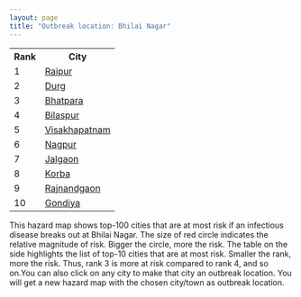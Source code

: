 ```yaml
---
layout: page
title: "Outbreak location: Bhilai Nagar"
---
```

<div class="flex-container">
<div class="flex-item-left" id="mapid">
<script src="https://buda-magenta.github.io/hazard_map/load_map.js"></script>

<script>
var marker_outbreak = L.marker([21.200996, 81.335426],{"autoPan": true}).addTo(map); marker_outbreak.bindTooltip("Bhilai Nagar").openTooltip();

var circle_1 = L.circle([21.237947, 81.633683], {"pane": "markerPane", "color": "red", "fill": true, "fillOpacity": 0.2, "fillRule": "evenodd", "lineCap": "round", "lineJoin": "round", "opacity": 1.0, "radius": 171381, "stroke": true, "weight": 3}).addTo(map);
circle_1.bindTooltip("Raipur<br>rank: 1<br>hazard index: 0.171381")
circle_1.bindPopup('<a href="https://buda-magenta.github.io/hazard_map/Raipur">Raipur</a>')

var circle_2 = L.circle([21.199035, 81.397955], {"pane": "markerPane", "color": "red", "fill": true, "fillOpacity": 0.2, "fillRule": "evenodd", "lineCap": "round", "lineJoin": "round", "opacity": 1.0, "radius": 74167, "stroke": true, "weight": 3}).addTo(map);
circle_2.bindTooltip("Durg<br>rank: 2<br>hazard index: 0.074167")
circle_2.bindPopup('<a href="https://buda-magenta.github.io/hazard_map/Durg">Durg</a>')

var circle_3 = L.circle([21.735348, 81.944459], {"pane": "markerPane", "color": "red", "fill": true, "fillOpacity": 0.2, "fillRule": "evenodd", "lineCap": "round", "lineJoin": "round", "opacity": 1.0, "radius": 24814, "stroke": true, "weight": 3}).addTo(map);
circle_3.bindTooltip("Bhatpara<br>rank: 3<br>hazard index: 0.024815")
circle_3.bindPopup('<a href="https://buda-magenta.github.io/hazard_map/Bhatpara">Bhatpara</a>')

var circle_4 = L.circle([22.383333, 82.133333], {"pane": "markerPane", "color": "red", "fill": true, "fillOpacity": 0.2, "fillRule": "evenodd", "lineCap": "round", "lineJoin": "round", "opacity": 1.0, "radius": 20116, "stroke": true, "weight": 3}).addTo(map);
circle_4.bindTooltip("Bilaspur<br>rank: 4<br>hazard index: 0.020116")
circle_4.bindPopup('<a href="https://buda-magenta.github.io/hazard_map/Bilaspur">Bilaspur</a>')

var circle_5 = L.circle([17.723128, 83.301284], {"pane": "markerPane", "color": "red", "fill": true, "fillOpacity": 0.2, "fillRule": "evenodd", "lineCap": "round", "lineJoin": "round", "opacity": 1.0, "radius": 17248, "stroke": true, "weight": 3}).addTo(map);
circle_5.bindTooltip("Visakhapatnam<br>rank: 5<br>hazard index: 0.017249")
circle_5.bindPopup('<a href="https://buda-magenta.github.io/hazard_map/Visakhapatnam">Visakhapatnam</a>')

var circle_6 = L.circle([21.149813, 79.082056], {"pane": "markerPane", "color": "red", "fill": true, "fillOpacity": 0.2, "fillRule": "evenodd", "lineCap": "round", "lineJoin": "round", "opacity": 1.0, "radius": 12876, "stroke": true, "weight": 3}).addTo(map);
circle_6.bindTooltip("Nagpur<br>rank: 6<br>hazard index: 0.012876")
circle_6.bindPopup('<a href="https://buda-magenta.github.io/hazard_map/Nagpur">Nagpur</a>')

var circle_7 = L.circle([20.843512, 75.525927], {"pane": "markerPane", "color": "red", "fill": true, "fillOpacity": 0.2, "fillRule": "evenodd", "lineCap": "round", "lineJoin": "round", "opacity": 1.0, "radius": 9936, "stroke": true, "weight": 3}).addTo(map);
circle_7.bindTooltip("Jalgaon<br>rank: 7<br>hazard index: 0.009937")
circle_7.bindPopup('<a href="https://buda-magenta.github.io/hazard_map/Jalgaon">Jalgaon</a>')

var circle_8 = L.circle([22.519770, 82.629515], {"pane": "markerPane", "color": "red", "fill": true, "fillOpacity": 0.2, "fillRule": "evenodd", "lineCap": "round", "lineJoin": "round", "opacity": 1.0, "radius": 9769, "stroke": true, "weight": 3}).addTo(map);
circle_8.bindTooltip("Korba<br>rank: 8<br>hazard index: 0.009770")
circle_8.bindPopup('<a href="https://buda-magenta.github.io/hazard_map/Korba">Korba</a>')

var circle_9 = L.circle([20.972740, 80.691555], {"pane": "markerPane", "color": "red", "fill": true, "fillOpacity": 0.2, "fillRule": "evenodd", "lineCap": "round", "lineJoin": "round", "opacity": 1.0, "radius": 8604, "stroke": true, "weight": 3}).addTo(map);
circle_9.bindTooltip("Rajnandgaon<br>rank: 9<br>hazard index: 0.008605")
circle_9.bindPopup('<a href="https://buda-magenta.github.io/hazard_map/Rajnandgaon">Rajnandgaon</a>')

var circle_10 = L.circle([21.145629, 80.268387], {"pane": "markerPane", "color": "red", "fill": true, "fillOpacity": 0.2, "fillRule": "evenodd", "lineCap": "round", "lineJoin": "round", "opacity": 1.0, "radius": 6735, "stroke": true, "weight": 3}).addTo(map);
circle_10.bindTooltip("Gondiya<br>rank: 10<br>hazard index: 0.006736")
circle_10.bindPopup('<a href="https://buda-magenta.github.io/hazard_map/Gondiya">Gondiya</a>')

var circle_11 = L.circle([22.890183, 88.426939], {"pane": "markerPane", "color": "red", "fill": true, "fillOpacity": 0.2, "fillRule": "evenodd", "lineCap": "round", "lineJoin": "round", "opacity": 1.0, "radius": 3446, "stroke": true, "weight": 3}).addTo(map);
circle_11.bindTooltip("Naihati<br>rank: 11<br>hazard index: 0.003447")
circle_11.bindPopup('<a href="https://buda-magenta.github.io/hazard_map/Naihati">Naihati</a>')

var circle_12 = L.circle([22.801519, 86.202958], {"pane": "markerPane", "color": "red", "fill": true, "fillOpacity": 0.2, "fillRule": "evenodd", "lineCap": "round", "lineJoin": "round", "opacity": 1.0, "radius": 2769, "stroke": true, "weight": 3}).addTo(map);
circle_12.bindTooltip("Jamshedpur<br>rank: 12<br>hazard index: 0.002770")
circle_12.bindPopup('<a href="https://buda-magenta.github.io/hazard_map/Jamshedpur">Jamshedpur</a>')

var circle_13 = L.circle([22.541418, 88.357691], {"pane": "markerPane", "color": "red", "fill": true, "fillOpacity": 0.2, "fillRule": "evenodd", "lineCap": "round", "lineJoin": "round", "opacity": 1.0, "radius": 2545, "stroke": true, "weight": 3}).addTo(map);
circle_13.bindTooltip("Kolkata<br>rank: 13<br>hazard index: 0.002546")
circle_13.bindPopup('<a href="https://buda-magenta.github.io/hazard_map/Kolkata">Kolkata</a>')

var circle_14 = L.circle([18.112082, 83.405220], {"pane": "markerPane", "color": "red", "fill": true, "fillOpacity": 0.2, "fillRule": "evenodd", "lineCap": "round", "lineJoin": "round", "opacity": 1.0, "radius": 2268, "stroke": true, "weight": 3}).addTo(map);
circle_14.bindTooltip("Vizianagaram<br>rank: 14<br>hazard index: 0.002268")
circle_14.bindPopup('<a href="https://buda-magenta.github.io/hazard_map/Vizianagaram">Vizianagaram</a>')

var circle_15 = L.circle([28.651718, 77.221939], {"pane": "markerPane", "color": "red", "fill": true, "fillOpacity": 0.2, "fillRule": "evenodd", "lineCap": "round", "lineJoin": "round", "opacity": 1.0, "radius": 1909, "stroke": true, "weight": 3}).addTo(map);
circle_15.bindTooltip("Delhi<br>rank: 15<br>hazard index: 0.001910")
circle_15.bindPopup('<a href="https://buda-magenta.github.io/hazard_map/Delhi">Delhi</a>')

var circle_16 = L.circle([21.400000, 83.883333], {"pane": "markerPane", "color": "red", "fill": true, "fillOpacity": 0.2, "fillRule": "evenodd", "lineCap": "round", "lineJoin": "round", "opacity": 1.0, "radius": 1533, "stroke": true, "weight": 3}).addTo(map);
circle_16.bindTooltip("Sambalpur<br>rank: 16<br>hazard index: 0.001533")
circle_16.bindPopup('<a href="https://buda-magenta.github.io/hazard_map/Sambalpur">Sambalpur</a>')

var circle_17 = L.circle([19.075990, 72.877393], {"pane": "markerPane", "color": "red", "fill": true, "fillOpacity": 0.2, "fillRule": "evenodd", "lineCap": "round", "lineJoin": "round", "opacity": 1.0, "radius": 1456, "stroke": true, "weight": 3}).addTo(map);
circle_17.bindTooltip("Mumbai<br>rank: 17<br>hazard index: 0.001456")
circle_17.bindPopup('<a href="https://buda-magenta.github.io/hazard_map/Mumbai">Mumbai</a>')

var circle_18 = L.circle([22.214285, 84.872437], {"pane": "markerPane", "color": "red", "fill": true, "fillOpacity": 0.2, "fillRule": "evenodd", "lineCap": "round", "lineJoin": "round", "opacity": 1.0, "radius": 1201, "stroke": true, "weight": 3}).addTo(map);
circle_18.bindTooltip("Raurkela<br>rank: 18<br>hazard index: 0.001202")
circle_18.bindPopup('<a href="https://buda-magenta.github.io/hazard_map/Raurkela">Raurkela</a>')

var circle_19 = L.circle([17.388786, 78.461065], {"pane": "markerPane", "color": "red", "fill": true, "fillOpacity": 0.2, "fillRule": "evenodd", "lineCap": "round", "lineJoin": "round", "opacity": 1.0, "radius": 1174, "stroke": true, "weight": 3}).addTo(map);
circle_19.bindTooltip("Hyderabad<br>rank: 19<br>hazard index: 0.001175")
circle_19.bindPopup('<a href="https://buda-magenta.github.io/hazard_map/Hyderabad">Hyderabad</a>')

var circle_20 = L.circle([22.500000, 83.500000], {"pane": "markerPane", "color": "red", "fill": true, "fillOpacity": 0.2, "fillRule": "evenodd", "lineCap": "round", "lineJoin": "round", "opacity": 1.0, "radius": 1164, "stroke": true, "weight": 3}).addTo(map);
circle_20.bindTooltip("Raigarh<br>rank: 20<br>hazard index: 0.001165")
circle_20.bindPopup('<a href="https://buda-magenta.github.io/hazard_map/Raigarh">Raigarh</a>')

var circle_21 = L.circle([22.920982, 88.437022], {"pane": "markerPane", "color": "red", "fill": true, "fillOpacity": 0.2, "fillRule": "evenodd", "lineCap": "round", "lineJoin": "round", "opacity": 1.0, "radius": 917, "stroke": true, "weight": 3}).addTo(map);
circle_21.bindTooltip("Halisahar<br>rank: 21<br>hazard index: 0.000918")
circle_21.bindPopup('<a href="https://buda-magenta.github.io/hazard_map/Halisahar">Halisahar</a>')

var circle_22 = L.circle([23.258486, 77.401989], {"pane": "markerPane", "color": "red", "fill": true, "fillOpacity": 0.2, "fillRule": "evenodd", "lineCap": "round", "lineJoin": "round", "opacity": 1.0, "radius": 909, "stroke": true, "weight": 3}).addTo(map);
circle_22.bindTooltip("Bhopal<br>rank: 22<br>hazard index: 0.000909")
circle_22.bindPopup('<a href="https://buda-magenta.github.io/hazard_map/Bhopal">Bhopal</a>')

var circle_23 = L.circle([22.949011, 88.435910], {"pane": "markerPane", "color": "red", "fill": true, "fillOpacity": 0.2, "fillRule": "evenodd", "lineCap": "round", "lineJoin": "round", "opacity": 1.0, "radius": 883, "stroke": true, "weight": 3}).addTo(map);
circle_23.bindTooltip("Kanchrapara<br>rank: 23<br>hazard index: 0.000884")
circle_23.bindPopup('<a href="https://buda-magenta.github.io/hazard_map/Kanchrapara">Kanchrapara</a>')

var circle_24 = L.circle([20.993276, 75.839983], {"pane": "markerPane", "color": "red", "fill": true, "fillOpacity": 0.2, "fillRule": "evenodd", "lineCap": "round", "lineJoin": "round", "opacity": 1.0, "radius": 775, "stroke": true, "weight": 3}).addTo(map);
circle_24.bindTooltip("Bhusawal<br>rank: 24<br>hazard index: 0.000776")
circle_24.bindPopup('<a href="https://buda-magenta.github.io/hazard_map/Bhusawal">Bhusawal</a>')

var circle_25 = L.circle([20.266777, 85.843559], {"pane": "markerPane", "color": "red", "fill": true, "fillOpacity": 0.2, "fillRule": "evenodd", "lineCap": "round", "lineJoin": "round", "opacity": 1.0, "radius": 694, "stroke": true, "weight": 3}).addTo(map);
circle_25.bindTooltip("Bhubaneswar<br>rank: 25<br>hazard index: 0.000694")
circle_25.bindPopup('<a href="https://buda-magenta.github.io/hazard_map/Bhubaneswar">Bhubaneswar</a>')

var circle_26 = L.circle([22.782355, 86.159003], {"pane": "markerPane", "color": "red", "fill": true, "fillOpacity": 0.2, "fillRule": "evenodd", "lineCap": "round", "lineJoin": "round", "opacity": 1.0, "radius": 666, "stroke": true, "weight": 3}).addTo(map);
circle_26.bindTooltip("Adityapur<br>rank: 26<br>hazard index: 0.000667")
circle_26.bindPopup('<a href="https://buda-magenta.github.io/hazard_map/Adityapur">Adityapur</a>')

var circle_27 = L.circle([19.087076, 82.023572], {"pane": "markerPane", "color": "red", "fill": true, "fillOpacity": 0.2, "fillRule": "evenodd", "lineCap": "round", "lineJoin": "round", "opacity": 1.0, "radius": 532, "stroke": true, "weight": 3}).addTo(map);
circle_27.bindTooltip("Jagdalpur<br>rank: 27<br>hazard index: 0.000532")
circle_27.bindPopup('<a href="https://buda-magenta.github.io/hazard_map/Jagdalpur">Jagdalpur</a>')

var circle_28 = L.circle([25.438130, 81.833800], {"pane": "markerPane", "color": "red", "fill": true, "fillOpacity": 0.2, "fillRule": "evenodd", "lineCap": "round", "lineJoin": "round", "opacity": 1.0, "radius": 529, "stroke": true, "weight": 3}).addTo(map);
circle_28.bindTooltip("Allahabad<br>rank: 28<br>hazard index: 0.000530")
circle_28.bindPopup('<a href="https://buda-magenta.github.io/hazard_map/Allahabad">Allahabad</a>')

var circle_29 = L.circle([23.160894, 79.949770], {"pane": "markerPane", "color": "red", "fill": true, "fillOpacity": 0.2, "fillRule": "evenodd", "lineCap": "round", "lineJoin": "round", "opacity": 1.0, "radius": 528, "stroke": true, "weight": 3}).addTo(map);
circle_29.bindTooltip("Jabalpur<br>rank: 29<br>hazard index: 0.000528")
circle_29.bindPopup('<a href="https://buda-magenta.github.io/hazard_map/Jabalpur">Jabalpur</a>')

var circle_30 = L.circle([16.508759, 80.618510], {"pane": "markerPane", "color": "red", "fill": true, "fillOpacity": 0.2, "fillRule": "evenodd", "lineCap": "round", "lineJoin": "round", "opacity": 1.0, "radius": 524, "stroke": true, "weight": 3}).addTo(map);
circle_30.bindTooltip("Vijayawada<br>rank: 30<br>hazard index: 0.000524")
circle_30.bindPopup('<a href="https://buda-magenta.github.io/hazard_map/Vijayawada">Vijayawada</a>')

var circle_31 = L.circle([25.335649, 83.007629], {"pane": "markerPane", "color": "red", "fill": true, "fillOpacity": 0.2, "fillRule": "evenodd", "lineCap": "round", "lineJoin": "round", "opacity": 1.0, "radius": 505, "stroke": true, "weight": 3}).addTo(map);
circle_31.bindTooltip("Varanasi<br>rank: 31<br>hazard index: 0.000505")
circle_31.bindPopup('<a href="https://buda-magenta.github.io/hazard_map/Varanasi">Varanasi</a>')

var circle_32 = L.circle([25.609324, 85.123525], {"pane": "markerPane", "color": "red", "fill": true, "fillOpacity": 0.2, "fillRule": "evenodd", "lineCap": "round", "lineJoin": "round", "opacity": 1.0, "radius": 503, "stroke": true, "weight": 3}).addTo(map);
circle_32.bindTooltip("Patna<br>rank: 32<br>hazard index: 0.000503")
circle_32.bindPopup('<a href="https://buda-magenta.github.io/hazard_map/Patna">Patna</a>')

var circle_33 = L.circle([25.531031, 78.652689], {"pane": "markerPane", "color": "red", "fill": true, "fillOpacity": 0.2, "fillRule": "evenodd", "lineCap": "round", "lineJoin": "round", "opacity": 1.0, "radius": 410, "stroke": true, "weight": 3}).addTo(map);
circle_33.bindTooltip("Jhansi<br>rank: 33<br>hazard index: 0.000411")
circle_33.bindPopup('<a href="https://buda-magenta.github.io/hazard_map/Jhansi">Jhansi</a>')

var circle_34 = L.circle([21.154541, 77.644296], {"pane": "markerPane", "color": "red", "fill": true, "fillOpacity": 0.2, "fillRule": "evenodd", "lineCap": "round", "lineJoin": "round", "opacity": 1.0, "radius": 383, "stroke": true, "weight": 3}).addTo(map);
circle_34.bindTooltip("Amravati<br>rank: 34<br>hazard index: 0.000384")
circle_34.bindPopup('<a href="https://buda-magenta.github.io/hazard_map/Amravati">Amravati</a>')

var circle_35 = L.circle([20.259399, 76.976203], {"pane": "markerPane", "color": "red", "fill": true, "fillOpacity": 0.2, "fillRule": "evenodd", "lineCap": "round", "lineJoin": "round", "opacity": 1.0, "radius": 359, "stroke": true, "weight": 3}).addTo(map);
circle_35.bindTooltip("Malegaon<br>rank: 35<br>hazard index: 0.000360")
circle_35.bindPopup('<a href="https://buda-magenta.github.io/hazard_map/Malegaon">Malegaon</a>')

var circle_36 = L.circle([19.877263, 75.339024], {"pane": "markerPane", "color": "red", "fill": true, "fillOpacity": 0.2, "fillRule": "evenodd", "lineCap": "round", "lineJoin": "round", "opacity": 1.0, "radius": 356, "stroke": true, "weight": 3}).addTo(map);
circle_36.bindTooltip("Aurangabad<br>rank: 36<br>hazard index: 0.000356")
circle_36.bindPopup('<a href="https://buda-magenta.github.io/hazard_map/Aurangabad">Aurangabad</a>')

var circle_37 = L.circle([17.005045, 81.780473], {"pane": "markerPane", "color": "red", "fill": true, "fillOpacity": 0.2, "fillRule": "evenodd", "lineCap": "round", "lineJoin": "round", "opacity": 1.0, "radius": 355, "stroke": true, "weight": 3}).addTo(map);
circle_37.bindTooltip("Rajahmundry<br>rank: 37<br>hazard index: 0.000356")
circle_37.bindPopup('<a href="https://buda-magenta.github.io/hazard_map/Rajahmundry">Rajahmundry</a>')

var circle_38 = L.circle([20.468600, 85.879200], {"pane": "markerPane", "color": "red", "fill": true, "fillOpacity": 0.2, "fillRule": "evenodd", "lineCap": "round", "lineJoin": "round", "opacity": 1.0, "radius": 318, "stroke": true, "weight": 3}).addTo(map);
circle_38.bindTooltip("Cuttack<br>rank: 38<br>hazard index: 0.000319")
circle_38.bindPopup('<a href="https://buda-magenta.github.io/hazard_map/Cuttack">Cuttack</a>')

var circle_39 = L.circle([19.807608, 85.825254], {"pane": "markerPane", "color": "red", "fill": true, "fillOpacity": 0.2, "fillRule": "evenodd", "lineCap": "round", "lineJoin": "round", "opacity": 1.0, "radius": 313, "stroke": true, "weight": 3}).addTo(map);
circle_39.bindTooltip("Puri<br>rank: 39<br>hazard index: 0.000313")
circle_39.bindPopup('<a href="https://buda-magenta.github.io/hazard_map/Puri">Puri</a>')

var circle_40 = L.circle([23.122634, 83.198189], {"pane": "markerPane", "color": "red", "fill": true, "fillOpacity": 0.2, "fillRule": "evenodd", "lineCap": "round", "lineJoin": "round", "opacity": 1.0, "radius": 307, "stroke": true, "weight": 3}).addTo(map);
circle_40.bindTooltip("Ambikapur<br>rank: 40<br>hazard index: 0.000308")
circle_40.bindPopup('<a href="https://buda-magenta.github.io/hazard_map/Ambikapur">Ambikapur</a>')

var circle_41 = L.circle([20.030976, 79.358139], {"pane": "markerPane", "color": "red", "fill": true, "fillOpacity": 0.2, "fillRule": "evenodd", "lineCap": "round", "lineJoin": "round", "opacity": 1.0, "radius": 302, "stroke": true, "weight": 3}).addTo(map);
circle_41.bindTooltip("Chandrapur<br>rank: 41<br>hazard index: 0.000303")
circle_41.bindPopup('<a href="https://buda-magenta.github.io/hazard_map/Chandrapur">Chandrapur</a>')

var circle_42 = L.circle([18.320022, 83.916077], {"pane": "markerPane", "color": "red", "fill": true, "fillOpacity": 0.2, "fillRule": "evenodd", "lineCap": "round", "lineJoin": "round", "opacity": 1.0, "radius": 280, "stroke": true, "weight": 3}).addTo(map);
circle_42.bindTooltip("Srikakulam<br>rank: 42<br>hazard index: 0.000281")
circle_42.bindPopup('<a href="https://buda-magenta.github.io/hazard_map/Srikakulam">Srikakulam</a>')

var circle_43 = L.circle([23.405848, 88.495893], {"pane": "markerPane", "color": "red", "fill": true, "fillOpacity": 0.2, "fillRule": "evenodd", "lineCap": "round", "lineJoin": "round", "opacity": 1.0, "radius": 278, "stroke": true, "weight": 3}).addTo(map);
circle_43.bindTooltip("Krishnanagar<br>rank: 43<br>hazard index: 0.000279")
circle_43.bindPopup('<a href="https://buda-magenta.github.io/hazard_map/Krishnanagar">Krishnanagar</a>')

var circle_44 = L.circle([22.720362, 75.868200], {"pane": "markerPane", "color": "red", "fill": true, "fillOpacity": 0.2, "fillRule": "evenodd", "lineCap": "round", "lineJoin": "round", "opacity": 1.0, "radius": 275, "stroke": true, "weight": 3}).addTo(map);
circle_44.bindTooltip("Indore<br>rank: 44<br>hazard index: 0.000275")
circle_44.bindPopup('<a href="https://buda-magenta.github.io/hazard_map/Indore">Indore</a>')

var circle_45 = L.circle([12.979120, 77.591300], {"pane": "markerPane", "color": "red", "fill": true, "fillOpacity": 0.2, "fillRule": "evenodd", "lineCap": "round", "lineJoin": "round", "opacity": 1.0, "radius": 274, "stroke": true, "weight": 3}).addTo(map);
circle_45.bindTooltip("Bangalore<br>rank: 45<br>hazard index: 0.000275")
circle_45.bindPopup('<a href="https://buda-magenta.github.io/hazard_map/Bangalore">Bangalore</a>')

var circle_46 = L.circle([26.460914, 80.321759], {"pane": "markerPane", "color": "red", "fill": true, "fillOpacity": 0.2, "fillRule": "evenodd", "lineCap": "round", "lineJoin": "round", "opacity": 1.0, "radius": 256, "stroke": true, "weight": 3}).addTo(map);
circle_46.bindTooltip("Kanpur<br>rank: 46<br>hazard index: 0.000256")
circle_46.bindPopup('<a href="https://buda-magenta.github.io/hazard_map/Kanpur">Kanpur</a>')

var circle_47 = L.circle([16.943738, 82.235061], {"pane": "markerPane", "color": "red", "fill": true, "fillOpacity": 0.2, "fillRule": "evenodd", "lineCap": "round", "lineJoin": "round", "opacity": 1.0, "radius": 227, "stroke": true, "weight": 3}).addTo(map);
circle_47.bindTooltip("Kakinada<br>rank: 47<br>hazard index: 0.000227")
circle_47.bindPopup('<a href="https://buda-magenta.github.io/hazard_map/Kakinada">Kakinada</a>')

var circle_48 = L.circle([26.838100, 80.934600], {"pane": "markerPane", "color": "red", "fill": true, "fillOpacity": 0.2, "fillRule": "evenodd", "lineCap": "round", "lineJoin": "round", "opacity": 1.0, "radius": 218, "stroke": true, "weight": 3}).addTo(map);
circle_48.bindTooltip("Lucknow<br>rank: 48<br>hazard index: 0.000219")
circle_48.bindPopup('<a href="https://buda-magenta.github.io/hazard_map/Lucknow">Lucknow</a>')

var circle_49 = L.circle([23.687130, 86.974659], {"pane": "markerPane", "color": "red", "fill": true, "fillOpacity": 0.2, "fillRule": "evenodd", "lineCap": "round", "lineJoin": "round", "opacity": 1.0, "radius": 199, "stroke": true, "weight": 3}).addTo(map);
circle_49.bindTooltip("Asansol<br>rank: 49<br>hazard index: 0.000200")
circle_49.bindPopup('<a href="https://buda-magenta.github.io/hazard_map/Asansol">Asansol</a>')

var circle_50 = L.circle([26.915458, 75.818982], {"pane": "markerPane", "color": "red", "fill": true, "fillOpacity": 0.2, "fillRule": "evenodd", "lineCap": "round", "lineJoin": "round", "opacity": 1.0, "radius": 189, "stroke": true, "weight": 3}).addTo(map);
circle_50.bindTooltip("Jaipur<br>rank: 50<br>hazard index: 0.000190")
circle_50.bindPopup('<a href="https://buda-magenta.github.io/hazard_map/Jaipur">Jaipur</a>')

var circle_51 = L.circle([20.761862, 77.192172], {"pane": "markerPane", "color": "red", "fill": true, "fillOpacity": 0.2, "fillRule": "evenodd", "lineCap": "round", "lineJoin": "round", "opacity": 1.0, "radius": 185, "stroke": true, "weight": 3}).addTo(map);
circle_51.bindTooltip("Akola<br>rank: 51<br>hazard index: 0.000185")
circle_51.bindPopup('<a href="https://buda-magenta.github.io/hazard_map/Akola">Akola</a>')

var circle_52 = L.circle([19.290314, 76.602903], {"pane": "markerPane", "color": "red", "fill": true, "fillOpacity": 0.2, "fillRule": "evenodd", "lineCap": "round", "lineJoin": "round", "opacity": 1.0, "radius": 176, "stroke": true, "weight": 3}).addTo(map);
circle_52.bindTooltip("Parbhani<br>rank: 52<br>hazard index: 0.000176")
circle_52.bindPopup('<a href="https://buda-magenta.github.io/hazard_map/Parbhani">Parbhani</a>')

var circle_53 = L.circle([24.500000, 81.000000], {"pane": "markerPane", "color": "red", "fill": true, "fillOpacity": 0.2, "fillRule": "evenodd", "lineCap": "round", "lineJoin": "round", "opacity": 1.0, "radius": 168, "stroke": true, "weight": 3}).addTo(map);
circle_53.bindTooltip("Satna<br>rank: 53<br>hazard index: 0.000169")
circle_53.bindPopup('<a href="https://buda-magenta.github.io/hazard_map/Satna">Satna</a>')

var circle_54 = L.circle([23.259346, 88.437212], {"pane": "markerPane", "color": "red", "fill": true, "fillOpacity": 0.2, "fillRule": "evenodd", "lineCap": "round", "lineJoin": "round", "opacity": 1.0, "radius": 166, "stroke": true, "weight": 3}).addTo(map);
circle_54.bindTooltip("Santipur<br>rank: 54<br>hazard index: 0.000167")
circle_54.bindPopup('<a href="https://buda-magenta.github.io/hazard_map/Santipur">Santipur</a>')

var circle_55 = L.circle([13.083694, 80.270186], {"pane": "markerPane", "color": "red", "fill": true, "fillOpacity": 0.2, "fillRule": "evenodd", "lineCap": "round", "lineJoin": "round", "opacity": 1.0, "radius": 161, "stroke": true, "weight": 3}).addTo(map);
circle_55.bindTooltip("Chennai<br>rank: 55<br>hazard index: 0.000162")
circle_55.bindPopup('<a href="https://buda-magenta.github.io/hazard_map/Chennai">Chennai</a>')

var circle_56 = L.circle([18.521428, 73.854454], {"pane": "markerPane", "color": "red", "fill": true, "fillOpacity": 0.2, "fillRule": "evenodd", "lineCap": "round", "lineJoin": "round", "opacity": 1.0, "radius": 156, "stroke": true, "weight": 3}).addTo(map);
circle_56.bindTooltip("Pune<br>rank: 56<br>hazard index: 0.000156")
circle_56.bindPopup('<a href="https://buda-magenta.github.io/hazard_map/Pune">Pune</a>')

var circle_57 = L.circle([21.879616, 77.875681], {"pane": "markerPane", "color": "red", "fill": true, "fillOpacity": 0.2, "fillRule": "evenodd", "lineCap": "round", "lineJoin": "round", "opacity": 1.0, "radius": 149, "stroke": true, "weight": 3}).addTo(map);
circle_57.bindTooltip("Betul<br>rank: 57<br>hazard index: 0.000149")
circle_57.bindPopup('<a href="https://buda-magenta.github.io/hazard_map/Betul">Betul</a>')

var circle_58 = L.circle([19.194329, 72.970178], {"pane": "markerPane", "color": "red", "fill": true, "fillOpacity": 0.2, "fillRule": "evenodd", "lineCap": "round", "lineJoin": "round", "opacity": 1.0, "radius": 147, "stroke": true, "weight": 3}).addTo(map);
circle_58.bindTooltip("Thane<br>rank: 58<br>hazard index: 0.000148")
circle_58.bindPopup('<a href="https://buda-magenta.github.io/hazard_map/Thane">Thane</a>')

var circle_59 = L.circle([24.759267, 81.655000], {"pane": "markerPane", "color": "red", "fill": true, "fillOpacity": 0.2, "fillRule": "evenodd", "lineCap": "round", "lineJoin": "round", "opacity": 1.0, "radius": 136, "stroke": true, "weight": 3}).addTo(map);
circle_59.bindTooltip("Rewa<br>rank: 59<br>hazard index: 0.000137")
circle_59.bindPopup('<a href="https://buda-magenta.github.io/hazard_map/Rewa">Rewa</a>')

var circle_60 = L.circle([22.472223, 88.093845], {"pane": "markerPane", "color": "red", "fill": true, "fillOpacity": 0.2, "fillRule": "evenodd", "lineCap": "round", "lineJoin": "round", "opacity": 1.0, "radius": 126, "stroke": true, "weight": 3}).addTo(map);
circle_60.bindTooltip("Uluberia<br>rank: 60<br>hazard index: 0.000126")
circle_60.bindPopup('<a href="https://buda-magenta.github.io/hazard_map/Uluberia">Uluberia</a>')

var circle_61 = L.circle([20.011247, 73.790236], {"pane": "markerPane", "color": "red", "fill": true, "fillOpacity": 0.2, "fillRule": "evenodd", "lineCap": "round", "lineJoin": "round", "opacity": 1.0, "radius": 120, "stroke": true, "weight": 3}).addTo(map);
circle_61.bindTooltip("Nashik<br>rank: 61<br>hazard index: 0.000121")
circle_61.bindPopup('<a href="https://buda-magenta.github.io/hazard_map/Nashik">Nashik</a>')

var circle_62 = L.circle([25.133173, 86.525040], {"pane": "markerPane", "color": "red", "fill": true, "fillOpacity": 0.2, "fillRule": "evenodd", "lineCap": "round", "lineJoin": "round", "opacity": 1.0, "radius": 117, "stroke": true, "weight": 3}).addTo(map);
circle_62.bindTooltip("Kharagpur<br>rank: 62<br>hazard index: 0.000117")
circle_62.bindPopup('<a href="https://buda-magenta.github.io/hazard_map/Kharagpur">Kharagpur</a>')

var circle_63 = L.circle([24.476642, 86.606732], {"pane": "markerPane", "color": "red", "fill": true, "fillOpacity": 0.2, "fillRule": "evenodd", "lineCap": "round", "lineJoin": "round", "opacity": 1.0, "radius": 109, "stroke": true, "weight": 3}).addTo(map);
circle_63.bindTooltip("Deoghar<br>rank: 63<br>hazard index: 0.000110")
circle_63.bindPopup('<a href="https://buda-magenta.github.io/hazard_map/Deoghar">Deoghar</a>')

var circle_64 = L.circle([16.291519, 80.454159], {"pane": "markerPane", "color": "red", "fill": true, "fillOpacity": 0.2, "fillRule": "evenodd", "lineCap": "round", "lineJoin": "round", "opacity": 1.0, "radius": 104, "stroke": true, "weight": 3}).addTo(map);
circle_64.bindTooltip("Guntur<br>rank: 64<br>hazard index: 0.000104")
circle_64.bindPopup('<a href="https://buda-magenta.github.io/hazard_map/Guntur">Guntur</a>')

var circle_65 = L.circle([23.370035, 85.325013], {"pane": "markerPane", "color": "red", "fill": true, "fillOpacity": 0.2, "fillRule": "evenodd", "lineCap": "round", "lineJoin": "round", "opacity": 1.0, "radius": 101, "stroke": true, "weight": 3}).addTo(map);
circle_65.bindTooltip("Ranchi<br>rank: 65<br>hazard index: 0.000101")
circle_65.bindPopup('<a href="https://buda-magenta.github.io/hazard_map/Ranchi">Ranchi</a>')

var circle_66 = L.circle([21.170200, 72.831100], {"pane": "markerPane", "color": "red", "fill": true, "fillOpacity": 0.2, "fillRule": "evenodd", "lineCap": "round", "lineJoin": "round", "opacity": 1.0, "radius": 96, "stroke": true, "weight": 3}).addTo(map);
circle_66.bindTooltip("Surat<br>rank: 66<br>hazard index: 0.000097")
circle_66.bindPopup('<a href="https://buda-magenta.github.io/hazard_map/Surat">Surat</a>')

var circle_67 = L.circle([16.676135, 81.170868], {"pane": "markerPane", "color": "red", "fill": true, "fillOpacity": 0.2, "fillRule": "evenodd", "lineCap": "round", "lineJoin": "round", "opacity": 1.0, "radius": 95, "stroke": true, "weight": 3}).addTo(map);
circle_67.bindTooltip("Eluru<br>rank: 67<br>hazard index: 0.000096")
circle_67.bindPopup('<a href="https://buda-magenta.github.io/hazard_map/Eluru">Eluru</a>')

var circle_68 = L.circle([23.795281, 86.430964], {"pane": "markerPane", "color": "red", "fill": true, "fillOpacity": 0.2, "fillRule": "evenodd", "lineCap": "round", "lineJoin": "round", "opacity": 1.0, "radius": 95, "stroke": true, "weight": 3}).addTo(map);
circle_68.bindTooltip("Dhanbad<br>rank: 68<br>hazard index: 0.000095")
circle_68.bindPopup('<a href="https://buda-magenta.github.io/hazard_map/Dhanbad">Dhanbad</a>')

var circle_69 = L.circle([19.169335, 77.311013], {"pane": "markerPane", "color": "red", "fill": true, "fillOpacity": 0.2, "fillRule": "evenodd", "lineCap": "round", "lineJoin": "round", "opacity": 1.0, "radius": 91, "stroke": true, "weight": 3}).addTo(map);
circle_69.bindTooltip("Nanded Waghala<br>rank: 69<br>hazard index: 0.000092")
circle_69.bindPopup('<a href="https://buda-magenta.github.io/hazard_map/Nanded_Waghala">Nanded Waghala</a>')

var circle_70 = L.circle([26.671329, 83.364583], {"pane": "markerPane", "color": "red", "fill": true, "fillOpacity": 0.2, "fillRule": "evenodd", "lineCap": "round", "lineJoin": "round", "opacity": 1.0, "radius": 88, "stroke": true, "weight": 3}).addTo(map);
circle_70.bindTooltip("Gorakhpur<br>rank: 70<br>hazard index: 0.000089")
circle_70.bindPopup('<a href="https://buda-magenta.github.io/hazard_map/Gorakhpur">Gorakhpur</a>')

var circle_71 = L.circle([19.918233, 75.868625], {"pane": "markerPane", "color": "red", "fill": true, "fillOpacity": 0.2, "fillRule": "evenodd", "lineCap": "round", "lineJoin": "round", "opacity": 1.0, "radius": 88, "stroke": true, "weight": 3}).addTo(map);
circle_71.bindTooltip("Jalna<br>rank: 71<br>hazard index: 0.000088")
circle_71.bindPopup('<a href="https://buda-magenta.github.io/hazard_map/Jalna">Jalna</a>')

var circle_72 = L.circle([18.351469, 76.755121], {"pane": "markerPane", "color": "red", "fill": true, "fillOpacity": 0.2, "fillRule": "evenodd", "lineCap": "round", "lineJoin": "round", "opacity": 1.0, "radius": 82, "stroke": true, "weight": 3}).addTo(map);
circle_72.bindTooltip("Latur<br>rank: 72<br>hazard index: 0.000082")
circle_72.bindPopup('<a href="https://buda-magenta.github.io/hazard_map/Latur">Latur</a>')

var circle_73 = L.circle([20.166670, 79.172114], {"pane": "markerPane", "color": "red", "fill": true, "fillOpacity": 0.2, "fillRule": "evenodd", "lineCap": "round", "lineJoin": "round", "opacity": 1.0, "radius": 78, "stroke": true, "weight": 3}).addTo(map);
circle_73.bindTooltip("Bhadravati<br>rank: 73<br>hazard index: 0.000079")
circle_73.bindPopup('<a href="https://buda-magenta.github.io/hazard_map/Bhadravati">Bhadravati</a>')

var circle_74 = L.circle([24.379576, 88.585573], {"pane": "markerPane", "color": "red", "fill": true, "fillOpacity": 0.2, "fillRule": "evenodd", "lineCap": "round", "lineJoin": "round", "opacity": 1.0, "radius": 77, "stroke": true, "weight": 3}).addTo(map);
circle_74.bindTooltip("Baharampur<br>rank: 74<br>hazard index: 0.000077")
circle_74.bindPopup('<a href="https://buda-magenta.github.io/hazard_map/Baharampur">Baharampur</a>')

var circle_75 = L.circle([22.591260, 88.390964], {"pane": "markerPane", "color": "red", "fill": true, "fillOpacity": 0.2, "fillRule": "evenodd", "lineCap": "round", "lineJoin": "round", "opacity": 1.0, "radius": 74, "stroke": true, "weight": 3}).addTo(map);
circle_75.bindTooltip("Bidhan Nagar<br>rank: 75<br>hazard index: 0.000075")
circle_75.bindPopup('<a href="https://buda-magenta.github.io/hazard_map/Bidhan_Nagar">Bidhan Nagar</a>')

var circle_76 = L.circle([24.197443, 82.666145], {"pane": "markerPane", "color": "red", "fill": true, "fillOpacity": 0.2, "fillRule": "evenodd", "lineCap": "round", "lineJoin": "round", "opacity": 1.0, "radius": 73, "stroke": true, "weight": 3}).addTo(map);
circle_76.bindTooltip("Singrauli<br>rank: 76<br>hazard index: 0.000073")
circle_76.bindPopup('<a href="https://buda-magenta.github.io/hazard_map/Singrauli">Singrauli</a>')

var circle_77 = L.circle([23.021624, 72.579707], {"pane": "markerPane", "color": "red", "fill": true, "fillOpacity": 0.2, "fillRule": "evenodd", "lineCap": "round", "lineJoin": "round", "opacity": 1.0, "radius": 72, "stroke": true, "weight": 3}).addTo(map);
circle_77.bindTooltip("Ahmedabad<br>rank: 77<br>hazard index: 0.000073")
circle_77.bindPopup('<a href="https://buda-magenta.github.io/hazard_map/Ahmedabad">Ahmedabad</a>')

var circle_78 = L.circle([20.825623, 78.613146], {"pane": "markerPane", "color": "red", "fill": true, "fillOpacity": 0.2, "fillRule": "evenodd", "lineCap": "round", "lineJoin": "round", "opacity": 1.0, "radius": 70, "stroke": true, "weight": 3}).addTo(map);
circle_78.bindTooltip("Wardha<br>rank: 78<br>hazard index: 0.000071")
circle_78.bindPopup('<a href="https://buda-magenta.github.io/hazard_map/Wardha">Wardha</a>')

var circle_79 = L.circle([25.773344, 84.784977], {"pane": "markerPane", "color": "red", "fill": true, "fillOpacity": 0.2, "fillRule": "evenodd", "lineCap": "round", "lineJoin": "round", "opacity": 1.0, "radius": 68, "stroke": true, "weight": 3}).addTo(map);
circle_79.bindTooltip("Chapra<br>rank: 79<br>hazard index: 0.000069")
circle_79.bindPopup('<a href="https://buda-magenta.github.io/hazard_map/Chapra">Chapra</a>')

var circle_80 = L.circle([25.196826, 76.000893], {"pane": "markerPane", "color": "red", "fill": true, "fillOpacity": 0.2, "fillRule": "evenodd", "lineCap": "round", "lineJoin": "round", "opacity": 1.0, "radius": 61, "stroke": true, "weight": 3}).addTo(map);
circle_80.bindTooltip("Kota<br>rank: 80<br>hazard index: 0.000062")
circle_80.bindPopup('<a href="https://buda-magenta.github.io/hazard_map/Kota">Kota</a>')

var circle_81 = L.circle([21.934900, 86.732400], {"pane": "markerPane", "color": "red", "fill": true, "fillOpacity": 0.2, "fillRule": "evenodd", "lineCap": "round", "lineJoin": "round", "opacity": 1.0, "radius": 59, "stroke": true, "weight": 3}).addTo(map);
circle_81.bindTooltip("Baripada<br>rank: 81<br>hazard index: 0.000060")
circle_81.bindPopup('<a href="https://buda-magenta.github.io/hazard_map/Baripada">Baripada</a>')

var circle_82 = L.circle([22.600150, 77.926645], {"pane": "markerPane", "color": "red", "fill": true, "fillOpacity": 0.2, "fillRule": "evenodd", "lineCap": "round", "lineJoin": "round", "opacity": 1.0, "radius": 59, "stroke": true, "weight": 3}).addTo(map);
circle_82.bindTooltip("Hoshangabad<br>rank: 82<br>hazard index: 0.000059")
circle_82.bindPopup('<a href="https://buda-magenta.github.io/hazard_map/Hoshangabad">Hoshangabad</a>')

var circle_83 = L.circle([19.500000, 78.500000], {"pane": "markerPane", "color": "red", "fill": true, "fillOpacity": 0.2, "fillRule": "evenodd", "lineCap": "round", "lineJoin": "round", "opacity": 1.0, "radius": 57, "stroke": true, "weight": 3}).addTo(map);
circle_83.bindTooltip("Adilabad<br>rank: 83<br>hazard index: 0.000057")
circle_83.bindPopup('<a href="https://buda-magenta.github.io/hazard_map/Adilabad">Adilabad</a>')

var circle_84 = L.circle([16.850253, 74.594888], {"pane": "markerPane", "color": "red", "fill": true, "fillOpacity": 0.2, "fillRule": "evenodd", "lineCap": "round", "lineJoin": "round", "opacity": 1.0, "radius": 55, "stroke": true, "weight": 3}).addTo(map);
circle_84.bindTooltip("Sangli<br>rank: 84<br>hazard index: 0.000056")
circle_84.bindPopup('<a href="https://buda-magenta.github.io/hazard_map/Sangli">Sangli</a>')

var circle_85 = L.circle([27.209822, 79.048137], {"pane": "markerPane", "color": "red", "fill": true, "fillOpacity": 0.2, "fillRule": "evenodd", "lineCap": "round", "lineJoin": "round", "opacity": 1.0, "radius": 55, "stroke": true, "weight": 3}).addTo(map);
circle_85.bindTooltip("Mainpuri<br>rank: 85<br>hazard index: 0.000056")
circle_85.bindPopup('<a href="https://buda-magenta.github.io/hazard_map/Mainpuri">Mainpuri</a>')

var circle_86 = L.circle([22.695034, 88.377060], {"pane": "markerPane", "color": "red", "fill": true, "fillOpacity": 0.2, "fillRule": "evenodd", "lineCap": "round", "lineJoin": "round", "opacity": 1.0, "radius": 51, "stroke": true, "weight": 3}).addTo(map);
circle_86.bindTooltip("Panihati<br>rank: 86<br>hazard index: 0.000052")
circle_86.bindPopup('<a href="https://buda-magenta.github.io/hazard_map/Panihati">Panihati</a>')

var circle_87 = L.circle([23.250000, 87.750000], {"pane": "markerPane", "color": "red", "fill": true, "fillOpacity": 0.2, "fillRule": "evenodd", "lineCap": "round", "lineJoin": "round", "opacity": 1.0, "radius": 51, "stroke": true, "weight": 3}).addTo(map);
circle_87.bindTooltip("Barddhaman<br>rank: 87<br>hazard index: 0.000051")
circle_87.bindPopup('<a href="https://buda-magenta.github.io/hazard_map/Barddhaman">Barddhaman</a>')

var circle_88 = L.circle([14.449372, 79.987376], {"pane": "markerPane", "color": "red", "fill": true, "fillOpacity": 0.2, "fillRule": "evenodd", "lineCap": "round", "lineJoin": "round", "opacity": 1.0, "radius": 51, "stroke": true, "weight": 3}).addTo(map);
circle_88.bindTooltip("Nellore<br>rank: 88<br>hazard index: 0.000051")
circle_88.bindPopup('<a href="https://buda-magenta.github.io/hazard_map/Nellore">Nellore</a>')

var circle_89 = L.circle([27.175255, 78.009816], {"pane": "markerPane", "color": "red", "fill": true, "fillOpacity": 0.2, "fillRule": "evenodd", "lineCap": "round", "lineJoin": "round", "opacity": 1.0, "radius": 49, "stroke": true, "weight": 3}).addTo(map);
circle_89.bindTooltip("Agra<br>rank: 89<br>hazard index: 0.000050")
circle_89.bindPopup('<a href="https://buda-magenta.github.io/hazard_map/Agra">Agra</a>')

var circle_90 = L.circle([22.275879, 79.721045], {"pane": "markerPane", "color": "red", "fill": true, "fillOpacity": 0.2, "fillRule": "evenodd", "lineCap": "round", "lineJoin": "round", "opacity": 1.0, "radius": 49, "stroke": true, "weight": 3}).addTo(map);
circle_90.bindTooltip("Seoni<br>rank: 90<br>hazard index: 0.000050")
circle_90.bindPopup('<a href="https://buda-magenta.github.io/hazard_map/Seoni">Seoni</a>')

var circle_91 = L.circle([15.398403, 73.812918], {"pane": "markerPane", "color": "red", "fill": true, "fillOpacity": 0.2, "fillRule": "evenodd", "lineCap": "round", "lineJoin": "round", "opacity": 1.0, "radius": 49, "stroke": true, "weight": 3}).addTo(map);
circle_91.bindTooltip("Vasco Da Gama<br>rank: 91<br>hazard index: 0.000050")
circle_91.bindPopup('<a href="https://buda-magenta.github.io/hazard_map/Vasco_Da_Gama">Vasco Da Gama</a>')

var circle_92 = L.circle([20.325704, 78.116914], {"pane": "markerPane", "color": "red", "fill": true, "fillOpacity": 0.2, "fillRule": "evenodd", "lineCap": "round", "lineJoin": "round", "opacity": 1.0, "radius": 48, "stroke": true, "weight": 3}).addTo(map);
circle_92.bindTooltip("Yavatmal<br>rank: 92<br>hazard index: 0.000048")
circle_92.bindPopup('<a href="https://buda-magenta.github.io/hazard_map/Yavatmal">Yavatmal</a>')

var circle_93 = L.circle([20.475195, 78.742396], {"pane": "markerPane", "color": "red", "fill": true, "fillOpacity": 0.2, "fillRule": "evenodd", "lineCap": "round", "lineJoin": "round", "opacity": 1.0, "radius": 47, "stroke": true, "weight": 3}).addTo(map);
circle_93.bindTooltip("Hinganghat<br>rank: 93<br>hazard index: 0.000048")
circle_93.bindPopup('<a href="https://buda-magenta.github.io/hazard_map/Hinganghat">Hinganghat</a>')

var circle_94 = L.circle([22.670728, 88.376342], {"pane": "markerPane", "color": "red", "fill": true, "fillOpacity": 0.2, "fillRule": "evenodd", "lineCap": "round", "lineJoin": "round", "opacity": 1.0, "radius": 45, "stroke": true, "weight": 3}).addTo(map);
circle_94.bindTooltip("Kamarhati<br>rank: 94<br>hazard index: 0.000046")
circle_94.bindPopup('<a href="https://buda-magenta.github.io/hazard_map/Kamarhati">Kamarhati</a>')

var circle_95 = L.circle([19.309813, 84.797156], {"pane": "markerPane", "color": "red", "fill": true, "fillOpacity": 0.2, "fillRule": "evenodd", "lineCap": "round", "lineJoin": "round", "opacity": 1.0, "radius": 43, "stroke": true, "weight": 3}).addTo(map);
circle_95.bindTooltip("Brahmapur<br>rank: 95<br>hazard index: 0.000044")
circle_95.bindPopup('<a href="https://buda-magenta.github.io/hazard_map/Brahmapur">Brahmapur</a>')

var circle_96 = L.circle([16.876586, 81.545145], {"pane": "markerPane", "color": "red", "fill": true, "fillOpacity": 0.2, "fillRule": "evenodd", "lineCap": "round", "lineJoin": "round", "opacity": 1.0, "radius": 43, "stroke": true, "weight": 3}).addTo(map);
circle_96.bindTooltip("Tadepalligudem<br>rank: 96<br>hazard index: 0.000043")
circle_96.bindPopup('<a href="https://buda-magenta.github.io/hazard_map/Tadepalligudem">Tadepalligudem</a>')

var circle_97 = L.circle([22.139831, 78.809645], {"pane": "markerPane", "color": "red", "fill": true, "fillOpacity": 0.2, "fillRule": "evenodd", "lineCap": "round", "lineJoin": "round", "opacity": 1.0, "radius": 42, "stroke": true, "weight": 3}).addTo(map);
circle_97.bindTooltip("Chhindwara<br>rank: 97<br>hazard index: 0.000043")
circle_97.bindPopup('<a href="https://buda-magenta.github.io/hazard_map/Chhindwara">Chhindwara</a>')

var circle_98 = L.circle([25.603508, 83.507454], {"pane": "markerPane", "color": "red", "fill": true, "fillOpacity": 0.2, "fillRule": "evenodd", "lineCap": "round", "lineJoin": "round", "opacity": 1.0, "radius": 37, "stroke": true, "weight": 3}).addTo(map);
circle_98.bindTooltip("Ghazipur<br>rank: 98<br>hazard index: 0.000038")
circle_98.bindPopup('<a href="https://buda-magenta.github.io/hazard_map/Ghazipur">Ghazipur</a>')

var circle_99 = L.circle([23.332200, 86.361600], {"pane": "markerPane", "color": "red", "fill": true, "fillOpacity": 0.2, "fillRule": "evenodd", "lineCap": "round", "lineJoin": "round", "opacity": 1.0, "radius": 37, "stroke": true, "weight": 3}).addTo(map);
circle_99.bindTooltip("Purulia<br>rank: 99<br>hazard index: 0.000037")
circle_99.bindPopup('<a href="https://buda-magenta.github.io/hazard_map/Purulia">Purulia</a>')

var circle_100 = L.circle([26.716413, 88.430992], {"pane": "markerPane", "color": "red", "fill": true, "fillOpacity": 0.2, "fillRule": "evenodd", "lineCap": "round", "lineJoin": "round", "opacity": 1.0, "radius": 36, "stroke": true, "weight": 3}).addTo(map);
circle_100.bindTooltip("Siliguri<br>rank: 100<br>hazard index: 0.000037")
circle_100.bindPopup('<a href="https://buda-magenta.github.io/hazard_map/Siliguri">Siliguri</a>')
</script>
</div>


<div class="flex-item-right">
<table>
<tr>
<th>Rank</th>
<th>City</th>
</tr>

<tr>
<td>1</td>
<td><a href="https://buda-magenta.github.io/hazard_map/Raipur">Raipur</a></td>
</tr>

<tr>
<td>2</td>
<td><a href="https://buda-magenta.github.io/hazard_map/Durg">Durg</a></td>
</tr>

<tr>
<td>3</td>
<td><a href="https://buda-magenta.github.io/hazard_map/Bhatpara">Bhatpara</a></td>
</tr>

<tr>
<td>4</td>
<td><a href="https://buda-magenta.github.io/hazard_map/Bilaspur">Bilaspur</a></td>
</tr>

<tr>
<td>5</td>
<td><a href="https://buda-magenta.github.io/hazard_map/Visakhapatnam">Visakhapatnam</a></td>
</tr>

<tr>
<td>6</td>
<td><a href="https://buda-magenta.github.io/hazard_map/Nagpur">Nagpur</a></td>
</tr>

<tr>
<td>7</td>
<td><a href="https://buda-magenta.github.io/hazard_map/Jalgaon">Jalgaon</a></td>
</tr>

<tr>
<td>8</td>
<td><a href="https://buda-magenta.github.io/hazard_map/Korba">Korba</a></td>
</tr>

<tr>
<td>9</td>
<td><a href="https://buda-magenta.github.io/hazard_map/Rajnandgaon">Rajnandgaon</a></td>
</tr>

<tr>
<td>10</td>
<td><a href="https://buda-magenta.github.io/hazard_map/Gondiya">Gondiya</a></td>
</tr>

</table>
</div>
</div>


<p align="left">This hazard map shows top-100 cities that are at most risk if an infectious disease breaks out at Bhilai Nagar. The size of red circle indicates the relative magnitude of risk. Bigger the circle, more the risk. The table on the side highlights the list of top-10 cities that are at most risk. Smaller the rank, more the risk. Thus, rank 3 is more at risk compared to rank 4, and so on.You can also click on any city to make that city an outbreak location. You will get a new hazard map with the chosen city/town as outbreak location.
</p>
